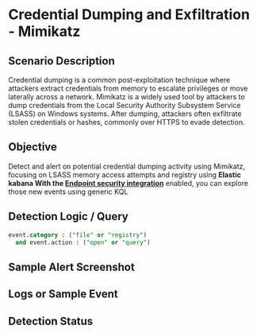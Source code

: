 # Credential Dumping and Exfiltration - Mimikatz

## Scenario Description

  Credential dumping is a common post-exploitation technique where attackers extract credentials from memory to escalate privileges or move laterally across a network. Mimikatz is a widely used tool by attackers to dump credentials from the Local Security Authority Subsystem Service (LSASS) on Windows systems. After dumping, attackers often exfiltrate stolen credentials or hashes, commonly over HTTPS to evade detection.
## Objective

  Detect and alert on potential credential dumping activity using Mimikatz, focusing on
 LSASS memory access attempts and registry using **Elastic  kabana With the [Endpoint security integration](https://www.elastic.co/guide/en/security/current/install-endpoint.html)** enabled, you can explore those new events using generic KQL

## Detection Logic / Query
```sql
event.category : ("file" or "registry")
  and event.action : ("open" or "query")
```

## Sample Alert Screenshot

## Logs or Sample Event

## Detection Status

